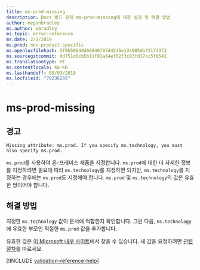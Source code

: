 ```yaml
---
title: ms-prod-missing
description: Docs 빌드 문제 ms-prod-missing에 대한 설명 및 해결 방법
author: meganbradley
ms.author: mbradley
ms.topic: error-reference
ms.date: 2/2/2019
ms.prod: non-product-specific
ms.openlocfilehash: 5f0b5964dd66946f87d4535e134905db731743f2
ms.sourcegitcommit: dd751d0cb5b11f81a64ef62f3c83fd17cc5f0541
ms.translationtype: HT
ms.contentlocale: ko-KR
ms.lasthandoff: 09/03/2019
ms.locfileid: "70236266"
---
```

# <a name="ms-prod-missing"></a>ms-prod-missing

## <a name="warning"></a>경고

`Missing attribute: ms.prod. If you specify ms.technology, you must also specify ms.prod.`

`ms.prod`를 사용하여 온-프레미스 제품을 지정합니다. `ms.prod`에 대한 더 자세한 정보를 지정하려면 필요에 따라 `ms.technology`를 지정하면 되지만, `ms.technology`를 지정하는 경우에는 `ms.prod`도 지정해야 합니다. `ms.prod` 및 `ms.technology`의 값은 유효한 쌍이어야 합니다.

## <a name="resolution"></a>해결 방법

지정한 `ms.technology` 값이 문서에 적합한지 확인합니다. 그런 다음, `ms.technology`에 유효한 부모인 적절한 `ms.prod` 값을 추가합니다.

유효한 값은 [이 Microsoft 내부 사이트](https://docsmetadatatool.azurewebsites.net/allowlists)에서 찾을 수 있습니다. 새 값을 요청하려면 [관련 절차](https://review.docs.microsoft.com/help/contribute/metadata-changes?branch=master)를 따르세요.

<!--make sure to add this file to your includes folder and verify the path-->
[!INCLUDE [validation-reference-help](includes/validation-reference-help.md)]
